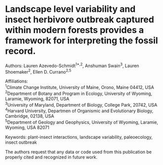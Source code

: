 # Landscape level variability and insect herbivore outbreak captured within modern forests provides a framework for interpreting the fossil record.
Authors: Lauren Azevedo-Schmidt<sup>1*,2</sup>, Anshuman Swain<sup>3</sup>, Lauren Shoemaker<sup>2</sup>, Ellen D. Currano<sup>2,5</sup>

Affiliations: \
<sup>1</sup>Climate Change Institute, University of Maine, Orono, Maine 04412, USA \
<sup>2</sup>Department of Botany and Program in Ecology, University of Wyoming, Laramie, Wyoming, 82071, USA \
<sup>3</sup>University of Maryland, Department of Biology, College Park, 20742, USA \
<sup>4</sup>Harvard University, Departmen of Organismic and Evolutionary Biology, Cambridge, 02138, USA \
<sup>5</sup>Department of Geology and Geophysics, University of Wyoming, Laramie, Wyoming, USA 82071

Keywords: plant-insect interactions, landscape variability, paleoecology, insect outbreak

The authors request that any data or code used from this publication be properly cited and recognized in future work. 
